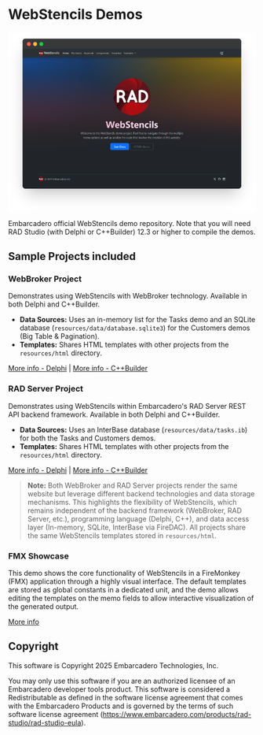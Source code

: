 # WebStencils Demos

![WebStencils screenshot](.github/images/WebStencils-Screenshot.png)

Embarcadero official WebStencils demo repository. Note that you will need RAD Studio (with Delphi or C++Builder) 12.3 or higher to compile the demos.

## Sample Projects included

### WebBroker Project
Demonstrates using WebStencils with WebBroker technology. Available in both Delphi and C++Builder.
- **Data Sources:** Uses an in-memory list for the Tasks demo and an SQLite database (`resources/data/database.sqlite3`) for the Customers demos (Big Table & Pagination).
- **Templates:** Shares HTML templates with other projects from the `resources/html` directory.

[More info - Delphi](https://github.com/Embarcadero/WebStencilsDemos/tree/main/WebBrokerProject/Delphi) | [More info - C++Builder](https://github.com/Embarcadero/WebStencilsDemos/tree/main/WebBrokerProject/C++)

### RAD Server Project
Demonstrates using WebStencils within Embarcadero's RAD Server REST API backend framework. Available in both Delphi and C++Builder.
- **Data Sources:** Uses an InterBase database (`resources/data/tasks.ib`) for both the Tasks and Customers demos.
- **Templates:** Shares HTML templates with other projects from the `resources/html` directory.

[More info - Delphi](https://github.com/Embarcadero/WebStencilsDemos/tree/main/RADServerProject/Delphi) | [More info - C++Builder](https://github.com/Embarcadero/WebStencilsDemos/tree/main/RADServerProject/C++)

> **Note:** Both WebBroker and RAD Server projects render the same website but leverage different backend technologies and data storage mechanisms. This highlights the flexibility of WebStencils, which remains independent of the backend framework (WebBroker, RAD Server, etc.), programming language (Delphi, C++), and data access layer (In-memory, SQLite, InterBase via FireDAC). All projects share the same WebStencils templates stored in `resources/html`.

### FMX Showcase
This demo shows the core functionality of WebStencils in a FireMonkey (FMX) application through a highly visual interface. The default templates are stored as global constants in a dedicated unit, and the demo allows editing the templates on the memo fields to allow interactive visualization of the generated output. 

[More info](https://github.com/Embarcadero/WebStencilsDemos/tree/main/WebStencilsShowcase)

## Copyright
This software is Copyright 2025 Embarcadero Technologies, Inc.

You may only use this software if you are an authorized licensee of an Embarcadero developer tools product. This software is considered a Redistributable as defined in the software license agreement that comes with the Embarcadero Products and is governed by the terms of such software license agreement (https://www.embarcadero.com/products/rad-studio/rad-studio-eula).